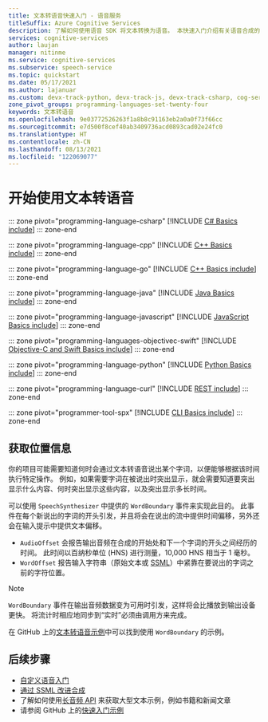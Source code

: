 ```yaml
---
title: 文本转语音快速入门 - 语音服务
titleSuffix: Azure Cognitive Services
description: 了解如何使用语音 SDK 将文本转换为语音。 本快速入门介绍有关语音合成的对象构造和设计模式、支持的音频输出格式、语音 CLI 以及自定义配置选项。
services: cognitive-services
author: laujan
manager: nitinme
ms.service: cognitive-services
ms.subservice: speech-service
ms.topic: quickstart
ms.date: 05/17/2021
ms.author: lajanuar
ms.custom: devx-track-python, devx-track-js, devx-track-csharp, cog-serv-seo-aug-2020
zone_pivot_groups: programming-languages-set-twenty-four
keywords: 文本转语音
ms.openlocfilehash: 9e03772526263f1a8b8c91163eb2a0a0f73f66cc
ms.sourcegitcommit: e7d500f8cef40ab3409736acd0893cad02e24fc0
ms.translationtype: HT
ms.contentlocale: zh-CN
ms.lasthandoff: 08/13/2021
ms.locfileid: "122069077"
---
```

# <a name="get-started-with-text-to-speech"></a>开始使用文本转语音

::: zone pivot="programming-language-csharp"
[!INCLUDE [C# Basics include](includes/how-to/text-to-speech-basics/text-to-speech-basics-csharp.md)]
::: zone-end

::: zone pivot="programming-language-cpp"
[!INCLUDE [C++ Basics include](includes/how-to/text-to-speech-basics/text-to-speech-basics-cpp.md)]
::: zone-end

::: zone pivot="programming-language-go"
[!INCLUDE [C++ Basics include](includes/how-to/text-to-speech-basics/text-to-speech-basics-go.md)]
::: zone-end

::: zone pivot="programming-language-java"
[!INCLUDE [Java Basics include](includes/how-to/text-to-speech-basics/text-to-speech-basics-java.md)]
::: zone-end

::: zone pivot="programming-language-javascript"
[!INCLUDE [JavaScript Basics include](includes/how-to/text-to-speech-basics/text-to-speech-basics-javascript.md)]
::: zone-end

::: zone pivot="programming-languages-objectivec-swift"
[!INCLUDE [Objective-C and Swift Basics include](includes/how-to/text-to-speech-basics/text-to-speech-basics-objectivec-swift.md)]
::: zone-end

::: zone pivot="programming-language-python"
[!INCLUDE [Python Basics include](includes/how-to/text-to-speech-basics/text-to-speech-basics-python.md)]
::: zone-end

::: zone pivot="programming-language-curl"
[!INCLUDE [REST include](includes/how-to/text-to-speech-basics/text-to-speech-basics-curl.md)]
::: zone-end

::: zone pivot="programmer-tool-spx"
[!INCLUDE [CLI Basics include](includes/how-to/text-to-speech-basics/text-to-speech-basics-cli.md)]
::: zone-end

## <a name="get-position-information"></a>获取位置信息

你的项目可能需要知道何时会通过文本转语音说出某个字词，以便能够根据该时间执行特定操作。
例如，如果需要字词在被说出时突出显示，就会需要知道要突出显示什么内容、何时突出显示这些内容，以及突出显示多长时间。

可以使用 `SpeechSynthesizer` 中提供的 `WordBoundary` 事件来实现此目的。
此事件在每个新说出的字词的开头引发，并且将会在说出的流中提供时间偏移，另外还会在输入提示中提供文本偏移。

* `AudioOffset` 会报告输出音频在合成的开始处和下一个字词的开头之间经历的时间。 此时间以百纳秒单位 (HNS) 进行测量，10,000 HNS 相当于 1 毫秒。
* `WordOffset` 报告输入字符串（原始文本或 [SSML](speech-synthesis-markup.md)）中紧靠在要说出的字词之前的字符位置。

> [!NOTE]
> `WordBoundary` 事件在输出音频数据变为可用时引发，这样将会比播放到输出设备更快。 将流计时相应地同步到“实时”必须由调用方来完成。

在 GitHub 上的[文本转语音示例](https://aka.ms/csspeech/samples)中可以找到使用 `WordBoundary` 的示例。

## <a name="next-steps"></a>后续步骤

* [自定义语音入门](how-to-custom-voice.md)
* [通过 SSML 改进合成](speech-synthesis-markup.md)
* 了解如何使用[长音频 API](long-audio-api.md) 来获取大型文本示例，例如书籍和新闻文章
* 请参阅 GitHub 上的[快速入门示例](https://github.com/Azure-Samples/cognitive-services-speech-sdk/tree/master/quickstart)
